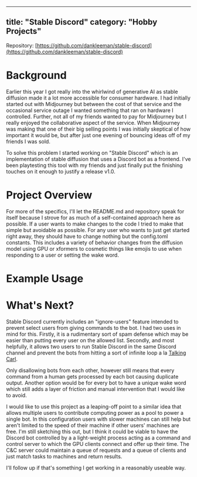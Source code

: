 
---
title: "Stable Discord"
category: "Hobby Projects"
---

Repository: [https://github.com/dankleeman/stable-discord](https://github.com/dankleeman/stable-discord)
# Background
Earlier this year I got really into the whirlwind of generative AI as stable diffusion made it a lot more accessible for consumer hardware. I had initially started out with Midjourney but between the cost of that service and the occasional service outage I wanted something that ran on hardware I controlled. Further, not all of my friends wanted to pay for Midjourney but I really enjoyed the collaborative aspect of the service. When Midjourney was making that one of their big selling points I was initially skeptical of how important it would be, but after just one evening of bouncing ideas off of my friends I was sold.

To solve this problem I started working on "Stable Discord" which is an implementation of stable diffusion that uses a Discord bot as a frontend.  I've been playtesting this tool with my friends and just finally put the finishing touches on it enough to justify a release v1.0. 

# Project Overview
For more of the specifics, I'll let the README.md and repository speak for itself because I strove for as much of a self-contained approach here as possible. If a user wants to make changes to the code I tried to make that simple but avoidable as possible. For any user who wants to just get started right away, they should have to change nothing but the config.toml constants. This includes a variety of behavior changes from the diffusion model using GPU or xformers to cosmetic things like emojis to use when responding to a user or setting the wake word.

# Example Usage


# What's Next?
Stable Discord currently includes an "ignore-users" feature intended to prevent select users from giving commands to the bot. I had two uses in mind for this. Firstly, it is a rudimentary sort of spam defense which may be easier than putting every user on the allowed list. Secondly, and most helpfully, it allows two users to run Stable Discord in the same Discord channel and prevent the bots from hitting a sort of infinite loop a la [Talking Carl](https://www.youtube.com/watch?v=t-7mQhSZRgM). 

Only disallowing bots from each other, however still means that every command from a human gets processed by each bot causing duplicate output. Another option would be for every bot to have a unique wake word which still adds a layer of friction and manual intervention that I would like to avoid.

I would like to use this project as a leaping-off point to a similar idea that allows multiple users to contribute computing power as a pool to power a single bot. In this configuration users with slower machines can still help but aren't limited to the speed of their machine if other users' machines are free. I'm still sketching this out, but I think it could be viable to have the Discord bot controlled by a a light-weight process acting as a command and control server to which the GPU clients connect and offer up their time. The C&C server could maintain a queue of requests and a queue of clients and just match tasks to machines and return results.

I'll follow up if that's something I get working in a reasonably useable way.
